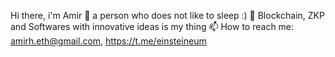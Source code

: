 Hi there, i'm Amir 👋 a person who does not like to sleep :) 
🔭 Blockchain, ZKP and Softwares with innovative ideas is my thing
📫 How to reach me: amirh.eth@gmail.com, https://t.me/einsteineum
  
